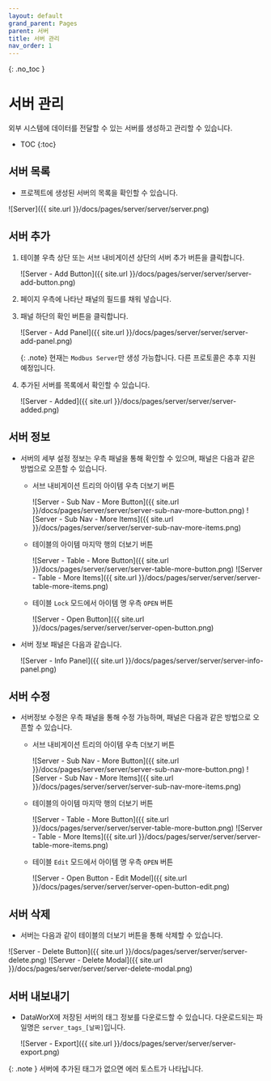 ```yaml
---
layout: default
grand_parent: Pages
parent: 서버
title: 서버 관리
nav_order: 1
---
```


{: .no_toc }
# 서버 관리
외부 시스템에 데이터를 전달할 수 있는 서버를 생성하고 관리할 수 있습니다. 

- TOC
{:toc}



## 서버 목록
- 프로젝트에 생성된 서버의 목록을 확인할 수 있습니다.

![Server]({{ site.url }}/docs/pages/server/server/server.png)

## 서버 추가

1. 테이블 우측 상단 또는 서브 내비게이션 상단의 서버 추가 버튼을 클릭합니다.

    ![Server - Add Button]({{ site.url }}/docs/pages/server/server/server-add-button.png)

2. 페이지 우측에 나타난 패널의 필드를 채워 넣습니다.

3. 패널 하단의 확인 버튼을 클릭합니다.

    ![Server - Add Panel]({{ site.url }}/docs/pages/server/server/server-add-panel.png)

    {: .note}
    현재는 `Modbus Server`만 생성 가능합니다. 다른 프로토콜은 추후 지원 예정입니다.

4. 추가된 서버를 목록에서 확인할 수 있습니다.

    ![Server - Added]({{ site.url }}/docs/pages/server/server/server-added.png)


## 서버 정보
- 서버의 세부 설정 정보는 우측 패널을 통해 확인할 수 있으며, 패널은 다음과 같은 방법으로 오픈할 수 있습니다.
  - 서브 내비게이션 트리의 아이템 우측 더보기 버튼

    ![Server - Sub Nav - More Button]({{ site.url }}/docs/pages/server/server/server-sub-nav-more-button.png)
    ![Server - Sub Nav - More Items]({{ site.url }}/docs/pages/server/server/server-sub-nav-more-items.png)

  - 테이블의 아이템 마지막 행의 더보기 버튼

    ![Server - Table - More Button]({{ site.url }}/docs/pages/server/server/server-table-more-button.png)
    ![Server - Table - More Items]({{ site.url }}/docs/pages/server/server/server-table-more-items.png)
        
  - 테이블 `Lock` 모드에서 아이템 명 우측  `OPEN` 버튼
    
    ![Server - Open Button]({{ site.url }}/docs/pages/server/server/server-open-button.png)

- 서버 정보 패널은 다음과 같습니다.

    ![Server - Info Panel]({{ site.url }}/docs/pages/server/server/server-info-panel.png)



## 서버 수정
- 서버정보 수정은 우측 패널을 통해 수정 가능하며, 패널은 다음과 같은 방법으로 오픈할 수 있습니다.
  - 서브 내비게이션 트리의 아이템 우측 더보기 버튼

    ![Server - Sub Nav - More Button]({{ site.url }}/docs/pages/server/server/server-sub-nav-more-button.png)
    ![Server - Sub Nav - More Items]({{ site.url }}/docs/pages/server/server/server-sub-nav-more-items.png)

  - 테이블의 아이템 마지막 행의 더보기 버튼

    ![Server - Table - More Button]({{ site.url }}/docs/pages/server/server/server-table-more-button.png)
    ![Server - Table - More Items]({{ site.url }}/docs/pages/server/server/server-table-more-items.png)
        
  - 테이블 `Edit` 모드에서 아이템 명 우측  `OPEN` 버튼
    
    ![Server - Open Button - Edit Model]({{ site.url }}/docs/pages/server/server/server-open-button-edit.png)


## 서버 삭제
- 서버는 다음과 같이 테이블의 더보기 버튼을 통해 삭제할 수 있습니다.

![Server - Delete Button]({{ site.url }}/docs/pages/server/server/server-delete.png)
![Server - Delete Modal]({{ site.url }}/docs/pages/server/server/server-delete-modal.png)


## 서버 내보내기
- DataWorX에 저장된 서버의 태그 정보를 다운로드할 수 있습니다. 다운로드되는 파일명은 `server_tags_[날짜]`입니다.

    ![Server - Export]({{ site.url }}/docs/pages/server/server/server-export.png)


{: .note }
서버에 추가된 태그가 없으면 에러 토스트가 나타납니다.